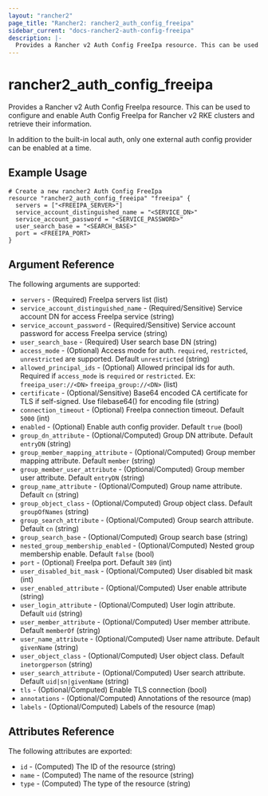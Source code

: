 ```yaml
---
layout: "rancher2"
page_title: "Rancher2: rancher2_auth_config_freeipa"
sidebar_current: "docs-rancher2-auth-config-freeipa"
description: |-
  Provides a Rancher v2 Auth Config FreeIpa resource. This can be used to configure and enable Auth Config FreeIpa for Rancher v2 RKE clusters and retrieve their information.
---
```


# rancher2\_auth\_config\_freeipa

Provides a Rancher v2 Auth Config FreeIpa resource. This can be used to configure and enable Auth Config FreeIpa for Rancher v2 RKE clusters and retrieve their information.

In addition to the built-in local auth, only one external auth config provider can be enabled at a time.

## Example Usage

```hcl
# Create a new rancher2 Auth Config FreeIpa
resource "rancher2_auth_config_freeipa" "freeipa" {
  servers = ["<FREEIPA_SERVER>"]
  service_account_distinguished_name = "<SERVICE_DN>"
  service_account_password = "<SERVICE_PASSWORD>"
  user_search_base = "<SEARCH_BASE>"
  port = <FREEIPA_PORT>
}
```

## Argument Reference

The following arguments are supported:

* `servers` - (Required) FreeIpa servers list (list)
* `service_account_distinguished_name` - (Required/Sensitive) Service account DN for access FreeIpa service (string)
* `service_account_password` - (Required/Sensitive) Service account password for access FreeIpa service (string)
* `user_search_base` - (Required) User search base DN (string)
* `access_mode` - (Optional) Access mode for auth. `required`, `restricted`, `unrestricted` are supported. Default `unrestricted` (string)
* `allowed_principal_ids` - (Optional) Allowed principal ids for auth. Required if `access_mode` is `required` or `restricted`. Ex: `freeipa_user://<DN>`  `freeipa_group://<DN>` (list)
* `certificate` - (Optional/Sensitive) Base64 encoded CA certificate for TLS if self-signed. Use filebase64(<FILE>) for encoding file (string)
* `connection_timeout` - (Optional) FreeIpa connection timeout. Default `5000` (int)
* `enabled` - (Optional) Enable auth config provider. Default `true` (bool)
* `group_dn_attribute` - (Optional/Computed) Group DN attribute. Default `entryDN` (string)
* `group_member_mapping_attribute` - (Optional/Computed) Group member mapping attribute. Default `member` (string)
* `group_member_user_attribute` - (Optional/Computed) Group member user attribute. Default `entryDN` (string)
* `group_name_attribute` - (Optional/Computed) Group name attribute. Default `cn` (string)
* `group_object_class` - (Optional/Computed) Group object class. Default `groupOfNames` (string)
* `group_search_attribute` - (Optional/Computed) Group search attribute. Default `cn` (string)
* `group_search_base` - (Optional/Computed) Group search base (string)
* `nested_group_membership_enabled` - (Optional/Computed) Nested group membership enable. Default `false` (bool)
* `port` - (Optional) FreeIpa port. Default `389` (int)
* `user_disabled_bit_mask` - (Optional/Computed) User disabled bit mask (int)
* `user_enabled_attribute` - (Optional/Computed) User enable attribute (string)
* `user_login_attribute` - (Optional/Computed) User login attribute. Default `uid` (string)
* `user_member_attribute` - (Optional/Computed) User member attribute. Default `memberOf` (string)
* `user_name_attribute` - (Optional/Computed) User name attribute. Default `givenName` (string)
* `user_object_class` - (Optional/Computed) User object class. Default `inetorgperson` (string)
* `user_search_attribute` - (Optional/Computed) User search attribute. Default `uid|sn|givenName` (string)
* `tls` - (Optional/Computed) Enable TLS connection (bool)
* `annotations` - (Optional/Computed) Annotations of the resource (map)
* `labels` - (Optional/Computed) Labels of the resource (map)

## Attributes Reference

The following attributes are exported:

* `id` - (Computed) The ID of the resource (string)
* `name` - (Computed) The name of the resource (string)
* `type` - (Computed) The type of the resource (string)
